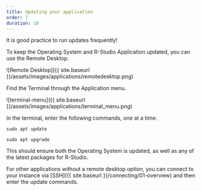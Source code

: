 ```yaml
---
title: Updating your application
order: 7
duration: 10
---
```


It is good practice to run updates frequently!

To keep the Operating System and R-Studio Application updated, you can use the Remote Desktop.

![Remote Desktop]({{ site.baseurl }}/assets/images/applications/remotedesktop.png)

Find the Terminal through the Application menu.

![terminal-menu]({{ site.baseurl }}/assets/images/applications/terminal_menu.png)

In the terminal, enter the following commands, one at a time:

```
sudo apt update
```
```
sudo apt upgrade
```

This should ensure both the Operating System is updated, as well as any of the latest packages for R-Studio.

For other applications without a remote desktop option, you can connect to your instance via [SSH]({{ site.baseurl }}/connecting/01-overview) and then enter the update commands.